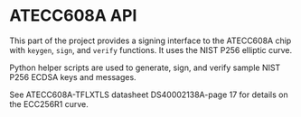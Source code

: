# ATECC608A API

This part of the project provides a signing interface to the ATECC608A chip with `keygen`, `sign`, and `verify` functions. It uses the NIST P256 elliptic curve.

Python helper scripts are used to generate, sign, and verify sample NIST P256 ECDSA keys and messages.

See ATECC608A-TFLXTLS datasheet DS40002138A-page 17 for details on the ECC256R1 curve.